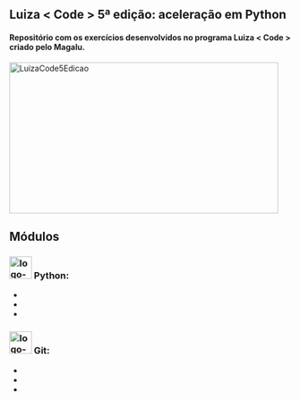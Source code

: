 ## Luiza < Code > 5ª edição: aceleração em Python

#### Repositório com os exercícios desenvolvidos no programa Luiza < Code > criado pelo Magalu.

<div class="container">
  <img alt="LuizaCode5Edicao" width="480" height="270" src="https://user-images.githubusercontent.com/62856269/188792501-87f303e3-b2c4-43f3-a806-c56c0a116518.png"/>
</div>

## Módulos
### <img alt="logo-Python" width="40em" src="https://cdn.jsdelivr.net/gh/devicons/devicon/icons/python/python-original.svg" /> Python:
-
-
-

### <img alt="logo-Git" width="40em" src="https://cdn.jsdelivr.net/gh/devicons/devicon/icons/git/git-plain.svg" /> Git:
-
-
-
